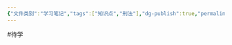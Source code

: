 ```yaml
---
{"文件类别":"学习笔记","tags":["知识点","刑法"],"dg-publish":true,"permalink":"/学习笔记studyup/刑总/三阶层犯罪论体系/","dgPassFrontmatter":true,"created":"2024-10-22T15:40:12.980+08:00","updated":"2024-10-25T12:25:41.453+08:00"}
---
```


#待学